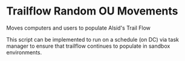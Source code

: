 # Trailflow Random OU Movements
 Moves computers and users to populate Alsid's Trail Flow

This script can be implemented to run on a schedule (on DC) via task manager to ensure that trailflow continues to populate in sandbox environments.
